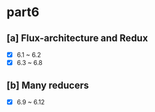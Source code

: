 # part6

## [a] Flux-architecture and Redux 

- [x] 6.1 ~ 6.2  
- [x] 6.3 ~ 6.8   

## [b] Many reducers

- [x] 6.9 ~ 6.12